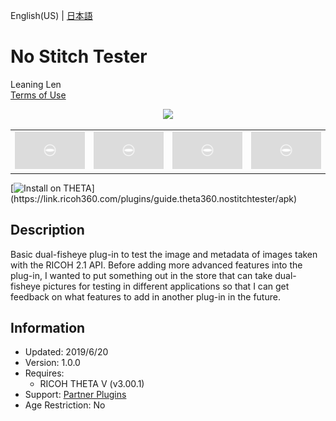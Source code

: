 English(US) | [日本語](README.ja.md)

# No Stitch Tester

Leaning Len  
[Terms of Use](https://www.apache.org/licenses/LICENSE-2.0)

<div align="center"><img src="./1.png"><table><tr><td><img src="./2.png"></td><td><img src="./3.png"></td><td><img src="./4.png"></td><td><img src="./5.png"></td></tr></table></div>

[![Install on THETA](https://assets.ricoh360.com/image/upload/v1/front/theta/install-button.svg?)](https://link.ricoh360.com/plugins/guide.theta360.nostitchtester/apk)


## Description

<div id="plugin-description">

Basic dual-fisheye plug-in to test the image and metadata of images taken with the RICOH 2.1 API. Before adding more advanced features into the plug-in, I wanted to put something out in the store that can take dual-fisheye pictures for testing in different applications so that I can get feedback on what features to add in another plug-in in the future.  

</div>

## Information

- Updated: 2019/6/20
- Version: 1.0.0
- Requires:
  - RICOH THETA V (v3.00.1)
- Support: [Partner Plugins](https://community.theta360.guide/c/theta-api-usage/plugin)
- Age Restriction: No
